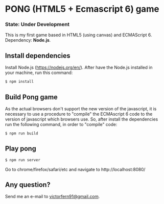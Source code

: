 # PONG (HTML5 + Ecmascript 6) game
### State: Under Development
This is my first game based in HTML5 (using canvas) and ECMAScript 6. Dependency: **Node.js**.
## Install dependencies
Install Node.js (https://nodejs.org/en/).
After have the Node.js installed in your machine, run this command:
```sh
$ npm install
```
## Build Pong game
As the actual browsers don't support the new version of the javascript, it is necessary to use a procedure to "compile" the ECMAscript 6 code to the version of javascript which browsers use. So, after install the dependencies run the following command, in order to "compile" code:
```sh
$ npm run build
```
## Play pong
```sh
$ npm run server
```
Go to chrome/firefox/safari/etc and navigate to http://localhost:8080/
## Any question?
Send me an e-mail to victorfern91@gmail.com.

